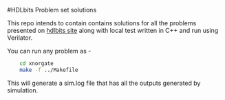 #HDLbits Problem set solutions

This repo intends to contain contains solutions for all the problems presented on [hdlbits site](http://hdlbits.01xz.net/wiki/Main_Page) along with local test written in C++
and run using Verilator.

You can run any problem as -
```bash
    cd xnorgate
    make -f ../Makefile
```

This will generate a sim.log file that has all the outputs generated by simulation.


